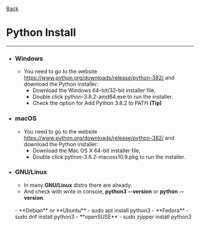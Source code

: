 [Back](/main/basic.md)

# Python Install
---


- ### Windows
  - You need to go to the website https://www.python.org/downloads/release/python-382/ and download the Python installer:
    - Download the Windows 64-bit/32-bit installer file,
    - Double click python-3.8.2-amd64.exe to run the installer.
    - Check the option for Add Python 3.8.2 to PATH **(Tip)**
- ### macOS
  - You need to go to the website https://www.python.org/downloads/release/python-382/ and download the Python installer:
    - Download the Mac OS X 64-bit installer file,
    - Double click python-3.8.2-macosx10.9.pkg to run the installer.

- ### GNU/Linux
  - In many **GNU/Linux** distro there are already.
  - And check with write in console, **python3 --version** or **python --version**.
  <br>
  - **Debian** or **Ubuntu**
    - sudo apt install python3
  - **Fedora**
    - sudo dnf install python3
  - **openSUSE**
    - sudo zypper install python3